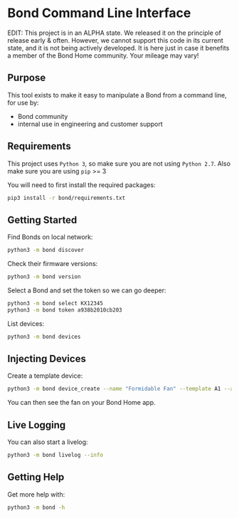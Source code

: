 # Bond Command Line Interface

EDIT: This project is in an ALPHA state. We released it on the principle of release early & often. However, we cannot support this code in its current state, and it is not being actively developed. It is here just in case it benefits a member of the Bond Home community. Your mileage may vary!

## Purpose

This tool exists to make it easy to manipulate a Bond from a command line,
for use by:

 - Bond community
 - internal use in engineering and customer support

## Requirements

This project uses `Python 3`, so make sure you are not using `Python 2.7`.
Also make sure you are using `pip` >= 3

You will need to first install the required packages:

```bash
pip3 install -r bond/requirements.txt
```

## Getting Started

Find Bonds on local network:

```bash
python3 -m bond discover
```

Check their firmware versions:

```bash
python3 -m bond version
```

Select a Bond and set the token so we can go deeper:

```bash
python3 -m bond select KX12345
python3 -m bond token a938b2010cb203
```

List devices:

```bash
python3 -m bond devices
```

## Injecting Devices

Create a template device:

```bash
python3 -m bond device_create --name "Formidable Fan" --template A1 --addr 101 --freq 300000 --bps 1000 --zero_gap 1234
```

You can then see the fan on your Bond Home app.

## Live Logging

You can also start a livelog:

```bash
python3 -m bond livelog --info
```

## Getting Help

Get more help with:

```bash
python3 -m bond -h
```
